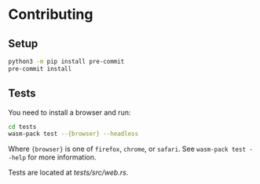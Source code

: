 # Contributing

## Setup

```bash
python3 -m pip install pre-commit
pre-commit install
```

## Tests

You need to install a browser and run:

```bash
cd tests
wasm-pack test --{browser} --headless
```

Where `{browser}` is one of `firefox`, `chrome`, or `safari`. See `wasm-pack test --help` for more information.

Tests are located at _tests/src/web.rs_.
